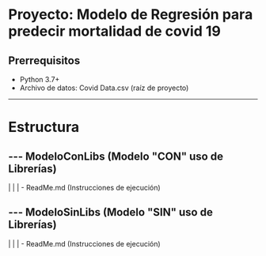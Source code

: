# Proyecto: Modelo de Regresión para predecir mortalidad de covid 19

## Prerrequisitos

- Python 3.7+
- Archivo de datos: Covid Data.csv (raíz de proyecto)

---

# Estructura
--- ModeloConLibs (Modelo "CON" uso de Librerías)
--- 
|
|
|   - ReadMe.md (Instrucciones de ejecución)



--- ModeloSinLibs (Modelo "SIN" uso de Librerías)
---
|
|
|   - ReadMe.md (Instrucciones de ejecución)



